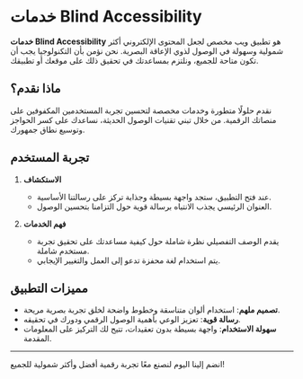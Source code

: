 # خدمات Blind Accessibility

**خدمات Blind Accessibility** هو تطبيق ويب مخصص لجعل المحتوى الإلكتروني أكثر شمولية وسهولة في الوصول لذوي الإعاقة البصرية. نحن نؤمن بأن التكنولوجيا يجب أن تكون متاحة للجميع، ونلتزم بمساعدتك في تحقيق ذلك على موقعك أو تطبيقك.

## ماذا نقدم؟

نقدم حلولًا متطورة وخدمات مخصصة لتحسين تجربة المستخدمين المكفوفين على منصاتك الرقمية. من خلال تبني تقنيات الوصول الحديثة، نساعدك على كسر الحواجز وتوسيع نطاق جمهورك.

## تجربة المستخدم

1. **الاستكشاف**

   - عند فتح التطبيق، ستجد واجهة بسيطة وجذابة تركز على رسالتنا الأساسية.
   - العنوان الرئيسي يجذب الانتباه برسالة قوية حول التزامنا بتحسين الوصول.

2. **فهم الخدمات**

   - يقدم الوصف التفصيلي نظرة شاملة حول كيفية مساعدتك على تحقيق تجربة مستخدم شاملة.
   - يتم استخدام لغة محفزة تدعو إلى العمل والتغيير الإيجابي.

## مميزات التطبيق

- **تصميم ملهم**: استخدام ألوان متناسقة وخطوط واضحة لخلق تجربة بصرية مريحة.
- **رسالة قوية**: تعزيز الوعي بأهمية الوصول الرقمي ودورك في تحقيقه.
- **سهولة الاستخدام**: واجهة بسيطة بدون تعقيدات، تتيح لك التركيز على المعلومات المقدمة.

---

انضم إلينا اليوم لنصنع معًا تجربة رقمية أفضل وأكثر شمولية للجميع!
